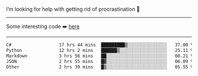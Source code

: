 I’m looking for help with getting rid of procrastination 🤔

-----

Some interesting code :arrow_right: [here](https://github.com/zhen8838/playground)

-----

<!--START_SECTION:waka-->

```txt
C#                  17 hrs 44 mins  █████████▒░░░░░░░░░░░░░░░   37.00 %
Python              12 hrs 2 mins   ██████▒░░░░░░░░░░░░░░░░░░   25.11 %
Markdown            3 hrs 56 mins   ██░░░░░░░░░░░░░░░░░░░░░░░   08.21 %
JSON                2 hrs 55 mins   █▓░░░░░░░░░░░░░░░░░░░░░░░   06.09 %
Other               2 hrs 39 mins   █▒░░░░░░░░░░░░░░░░░░░░░░░   05.55 %
```

<!--END_SECTION:waka-->

<!--
**zhen8838/zhen8838** is a ✨ _special_ ✨ repository because its `README.md` (this file) appears on your GitHub profile.

Here are some ideas to get you started:

- 🔭 I’m currently working on ...
- 🌱 I’m currently learning ...
- 👯 I’m looking to collaborate on ...
 ...
- 💬 Ask me about ...
- 📫 How to reach me: ...
- 😄 Pronouns: ...
- ⚡ Fun fact: ...
-->
